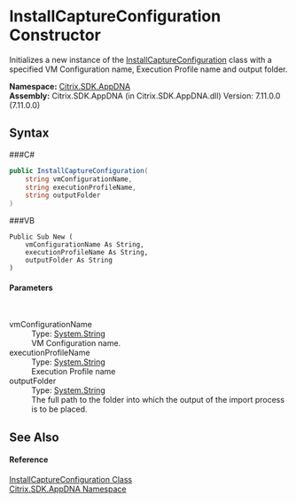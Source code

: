 # InstallCaptureConfiguration Constructor 
 

Initializes a new instance of the <a href="T_Citrix_SDK_AppDNA_InstallCaptureConfiguration">InstallCaptureConfiguration</a> class with a specified VM Configuration name, Execution Profile name and output folder.

**Namespace:**&nbsp;<a href="N_Citrix_SDK_AppDNA">Citrix.SDK.AppDNA</a><br />**Assembly:**&nbsp;Citrix.SDK.AppDNA (in Citrix.SDK.AppDNA.dll) Version: 7.11.0.0 (7.11.0.0)

## Syntax

###C#
```csharp
public InstallCaptureConfiguration(
	string vmConfigurationName,
	string executionProfileName,
	string outputFolder
)
```

###VB
```vbnet
Public Sub New ( 
	vmConfigurationName As String,
	executionProfileName As String,
	outputFolder As String
)
```


#### Parameters
&nbsp;<dl><dt>vmConfigurationName</dt><dd>Type: <a href="http://msdn2.microsoft.com/en-us/library/s1wwdcbf" target="_blank">System.String</a><br />VM Configuration name.</dd><dt>executionProfileName</dt><dd>Type: <a href="http://msdn2.microsoft.com/en-us/library/s1wwdcbf" target="_blank">System.String</a><br />Execution Profile name</dd><dt>outputFolder</dt><dd>Type: <a href="http://msdn2.microsoft.com/en-us/library/s1wwdcbf" target="_blank">System.String</a><br />The full path to the folder into which the output of the import process is to be placed.</dd></dl>

## See Also


#### Reference
<a href="T_Citrix_SDK_AppDNA_InstallCaptureConfiguration">InstallCaptureConfiguration Class</a><br /><a href="N_Citrix_SDK_AppDNA">Citrix.SDK.AppDNA Namespace</a><br />